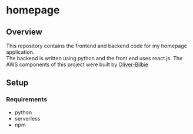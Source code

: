 # homepage

## Overview
This repository contains the frontend and backend code for my homepage application.
<br />
The backend is written using python and the front end uses react.js.
The AWS components of this project were built by [Oliver-Bilbie](https://github.com/Oliver-Bilbie)

## Setup
### Requirements
- python
- serverless
- npm

